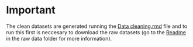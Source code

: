 # Important
The clean datasets are generated running the [Data cleaning.rmd](https://github.com/crojasci/Chicago-bike-trips-analysis/blob/main/Data%20cleaning.Rmd) file and to run this first is neccesary to download the raw datasets (go to the [Readme](https://github.com/crojasci/Chicago-bike-trips-analysis/blob/main/Raw%20data/README.md) in the raw data folder for more information).
